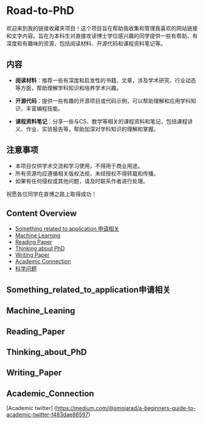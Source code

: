 # Road-to-PhD
欢迎来到我的链接收藏夹项目！这个项目旨在帮助我收集和管理我喜欢的网站链接和文字内容。旨在为本科生对直接攻读博士学位感兴趣的同学提供一些有帮助、有深度和有趣味的资源，包括阅读材料、开源代码和课程资料笔记等。
## 内容

- **阅读材料**：推荐一些有深度和启发性的书籍、文章，涉及学术研究、行业动态等方面，帮助理解学科知识和培养学术兴趣。

- **开源代码**：提供一些有趣的开源项目或代码示例，可以帮助理解和应用学科知识，丰富编程技能。

- **课程资料笔记**：分享一些与CS、数学等相关的课程资料和笔记，包括课程讲义、作业、实验报告等，帮助加深对学科知识的理解和掌握。
## 注意事项

- 本项目仅供学术交流和学习使用，不得用于商业用途。
- 所有资源均应遵循相关版权法规，未经授权不得转载和传播。
- 如果有任何侵权或其他问题，请及时联系作者进行处理。

祝愿各位同学在直博之路上取得成功！

## Content Overview
- [Something related to application 申请相关](#Something_related_to_application申请相关)
- [Machine Learning](#Machine_Leaning)
- [Reading Paper](#Reading_Paper)
- [Thinking about PhD](#Thinking_about_PhD)
- [Writing Paper](#Writing_Paper)
- [Academic Connection](#Academic_Connection)
- [科学问题](#科学问题)



## Something_related_to_application申请相关



## Machine_Leaning


## Reading_Paper


## Thinking_about_PhD

## Writing_Paper

## Academic_Connection
[Academic twitter] (https://medium.com/@smojarad/a-beginners-guide-to-academic-twitter-f483dae86597)
